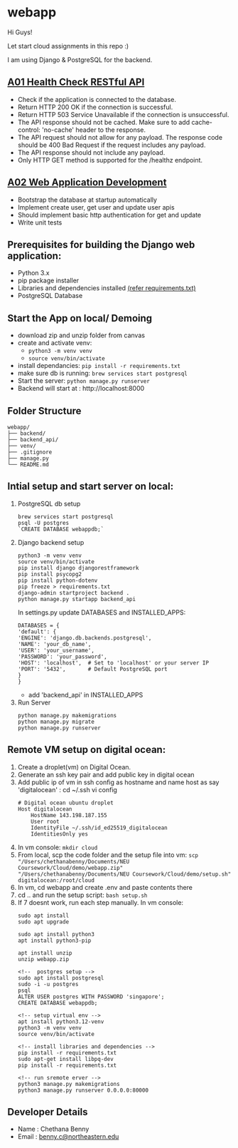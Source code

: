 # webapp

Hi Guys!

Let start cloud assignments in this repo :)

I am using Django & PostgreSQL for the backend.

## [A01 Health Check RESTful API](https://northeastern.instructure.com/courses/192916/assignments/2459288)

- Check if the application is connected to the database.
- Return HTTP 200 OK if the connection is successful.
- Return HTTP 503 Service Unavailable if the connection is unsuccessful.
- The API response should not be cached. Make sure to add cache-control: 'no-cache' header to the response.
- The API request should not allow for any payload. The response code should be 400 Bad Request if the request includes any payload.
- The API response should not include any payload.
- Only HTTP GET method is supported for the /healthz endpoint.

## [A02 Web Application Development](https://northeastern.instructure.com/courses/192916/assignments/2463019) 

- Bootstrap the database at startup automatically
- Implement create user, get user and update user apis
- Should implement basic http authentication for get and update
- Write unit tests

## Prerequisites for building the Django web application:

- Python 3.x 
- pip package installer
- Libraries and dependencies installed [(refer requirements.txt)](requirements.txt)
- PostgreSQL Database 

## Start the App on local/ Demoing
- download zip and unzip folder from canvas
- create and activate venv:
    - `python3 -m venv venv` 
    - `source venv/bin/activate`
- install dependancies: `pip install -r requirements.txt`
- make sure db is running: `brew services start postgresql`
- Start the server: `python manage.py runserver`
- Backend will start at : http://localhost:8000

## Folder Structure
    webapp/
    ├── backend/
    ├── backend_api/
    ├── venv/
    ├── .gitignore
    ├── manage.py
    └── README.md

## Intial setup and start server on local:
1. PostgreSQL db setup
    ```
    brew services start postgresql
    psql -U postgres
    `CREATE DATABASE webappdb;`
    ```
2. Django backend setup
    ```
    python3 -m venv venv
    source venv/bin/activate
    pip install django djangorestframework
    pip install psycopg2
    pip install python-dotenv
    pip freeze > requirements.txt
    django-admin startproject backend .
    python manage.py startapp backend_api
    ```
    In settings.py update DATABASES and INSTALLED_APPS:
    ```
    DATABASES = {
    'default': {
    'ENGINE': 'django.db.backends.postgresql',
    'NAME': 'your_db_name',
    'USER': 'your_username',
    'PASSWORD': 'your_password',
    'HOST': 'localhost',  # Set to 'localhost' or your server IP
    'PORT': '5432',       # Default PostgreSQL port
    }
    }
    ```
    - add 'backend_api' in INSTALLED_APPS
3. Run Server
    ```
    python manage.py makemigrations
    python manage.py migrate
    python manage.py runserver
    ```

## Remote VM setup on digital ocean:
1. Create a droplet(vm) on Digital Ocean.
2. Generate an ssh key pair and add public key in digital ocean
3. Add public ip of vm in ssh config as hostname and name host as say 'digitalocean' :
    cd ~/.ssh
    vi config
    ```
    # Digital ocean ubuntu droplet
    Host digitalocean
        HostName 143.198.187.155
        User root
        IdentityFile ~/.ssh/id_ed25519_digitalocean
        IdentitiesOnly yes
    ```
4. In vm console: `mkdir cloud`
5. From local, scp the code folder and the setup file into vm: 
`scp "/Users/chethanabenny/Documents/NEU Coursework/Cloud/demo/webapp.zip" "/Users/chethanabenny/Documents/NEU Coursework/Cloud/demo/setup.sh" digitalocean:/root/cloud`
6. In vm, cd webapp and create .env and paste contents there
7. cd .. and run the setup script: `bash setup.sh`
8. If 7 doesnt work, run each step manually. In vm console:
    ```
    sudo apt install
    sudo apt upgrade

    sudo apt install python3
    apt install python3-pip

    apt install unzip
    unzip webapp.zip

    <!--  postgres setup -->
    sudo apt install postgresql
    sudo -i -u postgres
    psql
    ALTER USER postgres WITH PASSWORD 'singapore';
    CREATE DATABASE webappdb;

    <!-- setup virtual env -->
    apt install python3.12-venv
    python3 -m venv venv
    source venv/bin/activate

    <!-- install libraries and dependencies -->
    pip install -r requirements.txt
    sudo apt-get install libpq-dev
    pip install -r requirements.txt

    <!-- run sremote erver -->
    python3 manage.py makemigrations
    python3 manage.py runserver 0.0.0.0:80000
    ```


## Developer Details
- Name : Chethana Benny
- Email : benny.c@northeastern.edu